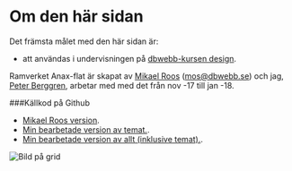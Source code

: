 Om den här sidan
==============================================

Det främsta målet med den här sidan är:

* att användas i undervisningen på [dbwebb-kursen design](http://dbwebb.se/design).

Ramverket Anax-flat är skapat av [Mikael Roos](https://mikaelroos.se) (mos@dbwebb.se) och jag, [Peter Berggren](https://sites.google.com/berggren.im/peter/startsida), arbetar med med det från nov -17 till jan -18.


###Källkod på Github

* [Mikael Roos version](git@github.com:canax/anax-flat.git).
* [Min bearbetade version av temat.](https://github.com/peterberggren/anax-flat-theme).
* [Min bearbetade version av allt (inklusive temat).](https://github.com/peterberggren/anax-flat-ver2).




![Bild på grid](https://getflywheel.com/wp-content/uploads/2016/08/css-grid-layouts-grid-working.jpg)
